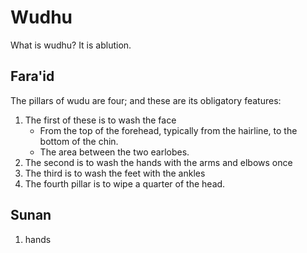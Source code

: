 # Wudhu

What is wudhu? It is ablution.

## Fara'id

The pillars of wudu are four; and these are its obligatory features:

1.  The first of these is to wash the face
    - From the top of the forehead, typically from the hairline, to the bottom of the chin. 
    - The area between the two earlobes.
2.  The second is to wash the hands with the arms and elbows once
3.  The third is to wash the feet with the ankles
4.  The fourth pillar is to wipe a quarter of the head.


## Sunan

1. hands

